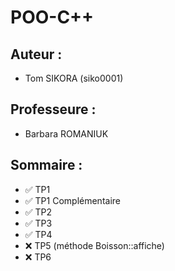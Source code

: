 # POO-C++

## Auteur :
- Tom SIKORA (siko0001)

## Professeure :
- Barbara ROMANIUK

## Sommaire :
- ✅ TP1
- ✅ TP1 Complémentaire
- ✅ TP2
- ✅ TP3
- ✅ TP4
- ❌ TP5 (méthode Boisson::affiche)
- ❌ TP6
